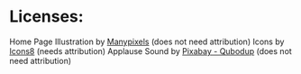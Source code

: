 # Licenses:

Home Page Illustration by [Manypixels](https://www.manypixels.co/gallery/) (does not need attribution)
Icons by [Icons8](https://icons8.com/) (needs attribution)
Applause Sound by [Pixabay - Qubodup](https://pixabay.com/de/sound-effects/short-crowd-cheer-6713/) (does not need attribution)
